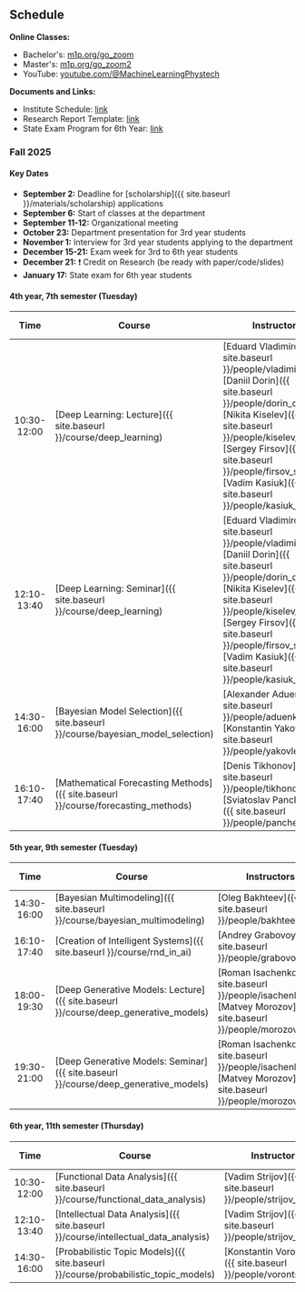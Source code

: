 ## Schedule

**Online Classes:**

- Bachelor's: [m1p.org/go_zoom](https://m1p.org/go_zoom)
- Master's: [m1p.org/go_zoom2](https://m1p.org/go_zoom2)
- YouTube: [youtube.com/@MachineLearningPhystech](https://www.youtube.com/@MachineLearningPhystech)

**Documents and Links:**

- Institute Schedule: [link](https://mipt.ru/upload/%D0%A3%D1%87%D0%B5%D0%B1%D0%BD%D0%BE%D0%B5%20%D1%83%D0%BF%D1%80%D0%B0%D0%B2%D0%BB%D0%B5%D0%BD%D0%B8%D0%B5/%D0%A0%D0%B0%D1%81%D0%BF%D0%B8%D1%81%D0%B0%D0%BD%D0%B8%D0%B5%20%D1%81%D0%B5%D1%81%D1%81%D0%B8%D0%B8/%D0%9B%D0%95%D0%A2%D0%9E%202023-2024/%D0%93%D1%80%D0%B0%D1%84%D0%B8%D0%BA%20%D1%83%D1%87%D0%B5%D0%B1%D0%BD%D0%BE%D0%B3%D0%BE%20%D0%BF%D1%80%D0%BE%D1%86%D0%B5%D1%81%D1%81%D0%B0%20%D0%BD%D0%B0%20%D1%81%D0%B0%D0%B9%D1%82.docx.pdf)
- Research Report Template: [link](https://docs.google.com/document/d/1XsYWC7isbiums9jqjzddHIkDjvxqKNvf/edit?usp=sharing)
- State Exam Program for 6th Year: [link](https://docs.google.com/document/d/1KkePnIg2BOf_LHBLBbgRL0W4gqKtt1W0OhJSg43lR_Y/edit?usp=sharing)

### Fall 2025

#### Key Dates

- **September 2:** Deadline for [scholarship]({{ site.baseurl }}/materials/scholarship) applications
- **September 6:** Start of classes at the department
- **September 11-12:** Organizational meeting
- **October 23:** Department presentation for 3rd year students
- **November 1:** Interview for 3rd year students applying to the department
- **December 15-21:** Exam week for 3rd to 6th year students
- **December 21:** ❗️ Credit on Research (be ready with paper/code/slides)
- **January 17:** State exam for 6th year students

#### 4th year, 7th semester (Tuesday)

|    Time     | Course                                                                            | Instructors                                                                                                                                                                                                                                                                         |    Assessment Type    | Credits |
| :---------: | --------------------------------------------------------------------------------- | ----------------------------------------------------------------------------------------------------------------------------------------------------------------------------------------------------------------------------------------------------------------------------------- | :-------------------: | :-----: |
| 10:30-12:00 | [Deep Learning: Lecture]({{ site.baseurl }}/course/deep_learning)                 | [Eduard Vladimirov]({{ site.baseurl }}/people/vladimirov_ea), [Daniil Dorin]({{ site.baseurl }}/people/dorin_dd), [Nikita Kiselev]({{ site.baseurl }}/people/kiselev_ns), [Sergey Firsov]({{ site.baseurl }}/people/firsov_sa), [Vadim Kasiuk]({{ site.baseurl }}/people/kasiuk_va) | Differentiated credit |    2    |
| 12:10-13:40 | [Deep Learning: Seminar]({{ site.baseurl }}/course/deep_learning)                 | [Eduard Vladimirov]({{ site.baseurl }}/people/vladimirov_ea), [Daniil Dorin]({{ site.baseurl }}/people/dorin_dd), [Nikita Kiselev]({{ site.baseurl }}/people/kiselev_ns), [Sergey Firsov]({{ site.baseurl }}/people/firsov_sa), [Vadim Kasiuk]({{ site.baseurl }}/people/kasiuk_va) |                       |         |
| 14:30-16:00 | [Bayesian Model Selection]({{ site.baseurl }}/course/bayesian_model_selection)    | [Alexander Aduenko]({{ site.baseurl }}/people/aduenko_aa), [Konstantin Yakovlev]({{ site.baseurl }}/people/yakovlev_kd)                                                                                                                                                             | Differentiated credit |    1    |
| 16:10-17:40 | [Mathematical Forecasting Methods]({{ site.baseurl }}/course/forecasting_methods) | [Denis Tikhonov]({{ site.baseurl }}/people/tikhonov_dm), [Sviatoslav Panchenko]({{ site.baseurl }}/people/panchenko_sk)                                                                                                                                                             | Differentiated credit |    1    |

#### 5th year, 9th semester (Tuesday)

|    Time     | Course                                                                              | Instructors                                                                                                       |    Assessment Type    | Credits |
| :---------: | ----------------------------------------------------------------------------------- | ----------------------------------------------------------------------------------------------------------------- | :-------------------: | :-----: |
| 14:30-16:00 | [Bayesian Multimodeling]({{ site.baseurl }}/course/bayesian_multimodeling)          | [Oleg Bakhteev]({{ site.baseurl }}/people/bakhteev_oy)                                                            | Differentiated credit |    2    |
| 16:10-17:40 | [Creation of Intelligent Systems]({{ site.baseurl }}/course/rnd_in_ai)              | [Andrey Grabovoy]({{ site.baseurl }}/people/grabovoy_av)                                                          | Differentiated credit |    2    |
| 18:00-19:30 | [Deep Generative Models: Lecture]({{ site.baseurl }}/course/deep_generative_models) | [Roman Isachenko]({{ site.baseurl }}/people/isachenko_rv), [Matvey Morozov]({{ site.baseurl }}/people/morozov_ma) |         Exam          |    3    |
| 19:30-21:00 | [Deep Generative Models: Seminar]({{ site.baseurl }}/course/deep_generative_models) | [Roman Isachenko]({{ site.baseurl }}/people/isachenko_rv), [Matvey Morozov]({{ site.baseurl }}/people/morozov_ma) |                       |         |

#### 6th year, 11th semester (Thursday)

|    Time     | Course                                                                             | Instructors                                                    |    Assessment Type    | Credits |
| :---------: | ---------------------------------------------------------------------------------- | -------------------------------------------------------------- | :-------------------: | :-----: |
| 10:30-12:00 | [Functional Data Analysis]({{ site.baseurl }}/course/functional_data_analysis)     | [Vadim Strijov]({{ site.baseurl }}/people/strijov_vv)          |         Exam          |    3    |
| 12:10-13:40 | [Intellectual Data Analysis]({{ site.baseurl }}/course/intellectual_data_analysis) | [Vadim Strijov]({{ site.baseurl }}/people/strijov_vv)          |        Credit         |    2    |
| 14:30-16:00 | [Probabilistic Topic Models]({{ site.baseurl }}/course/probabilistic_topic_models) | [Konstantin Vorontsov]({{ site.baseurl }}/people/vorontsov_kv) | Differentiated credit |    2    |

<br>

<!-- ### [OUTDATED] Spring 2025

#### Key Dates

- **February 6** - Beginning of classes at the department
- **February 9** - Deadline for applications for the research scholarship
- **March 4** - Monday 18:30 presentation about the department for second-year students, offline
- **March 10** - Deadline for submissions to the MIPT conference
- **April 4** - 13:00 conference and discussion of theses for 4th and 6th year students
- **May 18-24** - Exam week for 3rd to 6th year students
- **May 13** - 17:00 (Saturday) Credit on research work for 3rd-6th year and postgraduate students
- **June 2** - PhD qualifying exam for postgraduate students
- **June 6** - 10:00 predefense for 6th year students
- **June 13** - State final attestation for graduating postgraduate students
- **June 13** - 10:00 predefense for 4th year students
- **June 17** - 13:00 (Wednesday) defense for 6th year students, offline 355 room
- **June 17** - Scientific report for graduating postgraduate students
- **June 24** - 13:00 (Wednesday) defense for 4th year students, offline 355 room

#### 3rd year, 6th semester – Thursday

|    Time     | Course                                                                   | Instructors                                                                                                       |    Assessment Type    | Credits |
| :---------: | ------------------------------------------------------------------------- | ----------------------------------------------------------------------------------------------------------------- | :-------------------: | :-----: |
| 12:10-13:40 | [Introduction to Machine Learning](/course/introduction_machine_learning) | [Andrey Grabovoy](/people/grabovoy_av), [Konstantin Vorontsov](/people/vorontsov_kv)                              | Differentiated credit |    1    |
| 14:30-16:00 | [Programming Practicum in Python](https://github.com/MelLain/mipt-python) | [Murat Apishev](/people/apishev_ma)                                                                               |        Credit         |    1    |
| 16:10-17:40 | [Creation of Intelligent Systems](/course/rnd_in_ai)                      | [Andrey Grabovoy](/people/grabovoy_av), [Vadim Strijov](/people/strijov_vv)                                       |        Credit         |    1    |
| 17:50-19:20 | [My First Scientific Paper](http://m1p.org)                               | [Andrey Grabovoy](/people/grabovoy_av), [Oleg Bakhteev](/people/bakhteev_oy), [Vadim Strijov](/people/strijov_vv) | Differentiated credit |    1    |

#### 4th year, 8th semester – Tuesday

|    Time     | Course                                                                                 | Instructors                                                                          |    Assessment Type    | Credits |
| :---------: | --------------------------------------------------------------------------------------- | ------------------------------------------------------------------------------------ | :-------------------: | :-----: |
| 10:30-12:00 | [Recommender Systems](/course/recommender_systems)                                      | [Alexey Grishanov](/people/grishanov_av), [Anna Volodkevich](/people/volodkevich_aa) | Differentiated credit |    2    |
| 12:10-13:40 | [Mathematical Forecasting Methods](/course/forecasting_methods)                         | [Denis Tikhonov](/people/tikhonov_dm), [Sviatoslav Panchenko](/people/panchenko_sk)  | Differentiated credit |    3    |
| 14:30-16:00 | [Bayesian Model Selection](/course/bayesian_model_selection)                            | [Alexander Aduenko](/people/aduenko_aa), [Konstantin Yakovlev](/people/yakovlev_kd)  |         Exam          |    2    |
| 16:10-17:40 | [Software Engineering for Machine Learning](/course/software_engineering_data_analysis) | [Anton Khritankov](/people/khritankov_as)                                            | Differentiated credit |    1    |

#### 5th year, 10th semester – Tuesday

|    Time     | Course                                                                                 | Instructors                               |    Assessment Type    | Credits |
| :---------: | --------------------------------------------------------------------------------------- | ----------------------------------------- | :-------------------: | :-----: |
| 12:10-13:40 | [Bioinformatics](/course/bioinformatics)                                                | [Ivan Torshin](/people/torshin_iy)        | Differentiated credit |    1    |
| 14:30-16:00 | [Creation of Intelligent Systems](/course/rnd_in_ai)                                    | [Andrey Grabovoy](/people/grabovoy_av)    |         Exam          |    2    |
| 16:10-17:40 | [Software Engineering for Machine Learning](/course/software_engineering_data_analysis) | [Anton Khritankov](/people/khritankov_as) | Differentiated credit |    1    |
| 17:50-19:20 | [Bayesian Multimodeling](/course/bayesian_multimodeling)                                | [Oleg Bakhteev](/people/bakhteev_oy)      |         Exam          |    2    | -->
